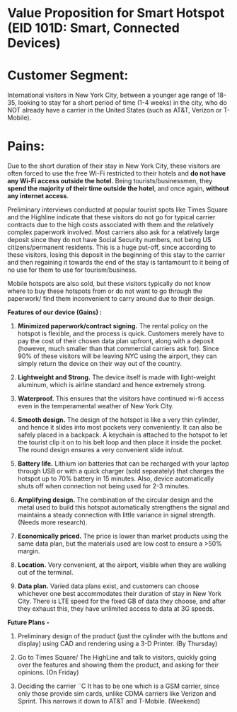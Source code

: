 # Value Proposition for Smart Hotspot (EID 101D: Smart, Connected Devices)

<h1>Customer Segment:</h1> 

International visitors in New York City, between a younger age range of 18-35, looking to stay for a short period of time (1-4 weeks) in the city, who do NOT already have a carrier in the United States (such as AT&T, Verizon or T-Mobile). 

<h1>Pains:</h1> 

Due to the short duration of their stay in New York City, these visitors are often forced to use the free Wi-Fi restricted to their hotels and <b>do not have any Wi-Fi access outside the hotel.</b> Being tourists/businessmen, they <b>spend the majority of their time outside the hotel</b>, and once again, <b>without any internet access</b>. 

Preliminary interviews conducted at popular tourist spots like Times Square and the Highline indicate that these visitors do not go for typical carrier contracts due to the high costs associated with them and the relatively complex paperwork involved. Most carriers also ask for a relatively large deposit since they do not have Social Security numbers, not being US citizens/permanent residents. This is a huge put-off, since according to these visitors, losing this deposit in the beginning of this stay to the carrier and then regaining it towards the end of the stay is tantamount to it being of no use for them to use for tourism/business. 

Mobile hotspots are also sold, but these visitors typically do not know where to buy these hotspots from or do not want to go through the paperwork/ find them inconvenient to carry around due to their design. 

<b>Features of our device (Gains) : </b>

1)	<b>Minimized paperwork/contract signing.</b> The rental policy on the hotspot is flexible, and the process is quick. Customers merely have to pay the cost of their chosen data plan upfront, along with a deposit (however, much smaller than that commercial carriers ask for). Since 90% of these visitors will be leaving NYC using the airport, they can simply return the device on their way out of the country. 

2)	<b>Lightweight and Strong.</b> The device itself is made with light-weight aluminum, which is airline standard and hence extremely strong. 

3)	<b>Waterproof.</b> This ensures that the visitors have continued wi-fi access even in the temperamental weather of New York City. 

4)	<b>Smooth design.</b> The design of the hotspot is like a very thin cylinder, and hence it slides into most pockets very conveniently. It can also be safely placed in a backpack. A keychain is attached to the hotspot to let the tourist clip it on to his belt loop and then place it inside the pocket. The round design ensures a very convenient slide in/out. 

5)	<b>Battery life.</b> Lithium ion batteries that can be recharged with your laptop through USB or with a quick charger (sold separately) that charges the hotspot up to 70% battery in 15 minutes. Also, device automatically shuts off when connection not being used for 2-3 minutes. 

6)	<b>Amplifying design.</b> The combination of the circular design and the metal used to build this hotspot automatically strengthens the signal and maintains a steady connection with little variance in signal strength. (Needs more research).

7)	<b>Economically priced.</b> The price is lower than market products using the same data plan, but the materials used are low cost to ensure a >50% margin. 

8)	<b>Location.</b> Very convenient, at the airport, visible when they are walking out of the terminal. 

9)	<b>Data plan.</b> Varied data plans exist, and customers can choose whichever one best accommodates their duration of stay in New York City. There is LTE speed for the fixed GB of data they choose, and after they exhaust this, they have unlimited access to data at 3G speeds. 

<b>Future Plans - </b>

1)	Preliminary design of the product (just the cylinder with the buttons and display) using CAD and rendering using a 3-D Printer. (By Thursday) 

2)	Go to Times Square/ The HighLine and talk to visitors, quickly going over the features and showing them the product, and asking for their opinions. (On Friday) 

3)	Deciding the carrier ¨C It has to be one which is a GSM carrier, since only those provide sim cards, unlike CDMA carriers like Verizon and Sprint. This narrows it down to AT&T and T-Mobile. (Weekend) 
